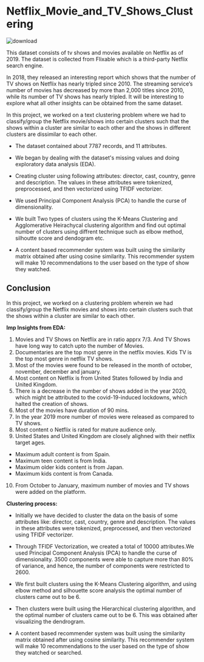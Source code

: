 # Netflix_Movie_and_TV_Shows_Clustering
![download](https://user-images.githubusercontent.com/111486947/220613035-014675d8-b709-4745-b14e-6aca5396c563.gif)

This dataset consists of tv shows and movies available on Netflix as of 2019. The dataset is collected from Flixable which is a third-party Netflix search engine.

In 2018, they released an interesting report which shows that the number of TV shows on Netflix has nearly tripled since 2010. The streaming service’s number of movies has decreased by more than 2,000 titles since 2010, while its number of TV shows has nearly tripled. It will be interesting to explore what all other insights can be obtained from the same dataset.

In this project, we worked on a text clustering problem where we had to classify/group the Netflix movie/shows into certain clusters such that the shows within a cluster are similar to each other and the shows in different clusters are dissimilar to each other.

- The dataset contained about 7787 records, and 11 attributes. 

- We began by dealing with the dataset's missing values and doing exploratory data analysis (EDA).

- Creating cluster using following attributes: director, cast, country, genre and description. The values in these attributes were tokenized, preprocessed, and then vectorized using TFIDF vectorizer.

- We used Principal Component Analysis (PCA) to handle the curse of dimensionality.

- We built Two types of clusters using the K-Means Clustering and Agglomerative Heirachycal clustering algorithm and find out optimal number of clusters using diffrent technique such as elbow method, silhoutte score and dendogram etc.

- A content based recommender system was built using the similarity matrix obtained after using cosine similarity. This recommender system will make 10 recommendations to the user based on the type of show they watched.

## Conclusion
In this project, we worked on a clustering problem wherein we had classify/group the Netflix movies and shows into certain clusters such that the shows within a cluster are similar to each other.

**Imp Insights from EDA:**


1. Movies and TV Shows on Netflix are in ratio apprx 7/3. And TV Shows have long way to catch upto the number of Movies.
2. Documentaries are the top most genre in the netflix movies. Kids TV is the top most genre in netflix TV shows.
3. Most of the movies were found to be released in the month of october, november, december and january.
4. Most content on Netflix is from United States followed by India and United Kingdom. 
5. There is a decrease in the number of shows added in the year 2020, which might be attributed to the covid-19-induced lockdowns, which halted the creation of shows.
6. Most of the movies have duration of 90 mins.
7. In the year 2019 more number of movies were released as compared to TV shows.
8. Most content o Netflix is rated for mature audience only.
9. United States and United Kingdom are closely alighned with their netflix target ages. 
* Maximum adult content is from Spain.
* Maximum teen content is from India.
* Maximum older kids content is from Japan.
* Maximum kids content is from Canada.
10. From October to January, maximum number of movies and TV shows were added on the platform.

**Clustering process:**
* Initially we have  decided to cluster the data on the basis of some  attributes like: director, cast, country, genre and description. The values in these attributes were tokenized, preprocessed, and then vectorized using TFIDF vectorizer.

* Through TFIDF Vectorization, we created a total of 10000 attributes.We used Principal Component Analysis (PCA) to handle the curse of dimensionality. 3500 components were able to capture more than 80% of variance, and hence, the number of components were restricted to 2600.

*  We first built clusters using the K-Means Clustering algorithm, and using elbow method and silhouette score analysis the optimal number of clusters came out to be 6.

*  Then clusters were built using the Hierarchical clustering algorithm, and the optimal number of clusters came out to be 6. This was obtained after visualizing the dendrogram.

*  A content based recommender system was built using the similarity matrix obtained after using cosine similarity. This recommender system will make 10 recommendations to the user based on the type of show they watched or searched.
